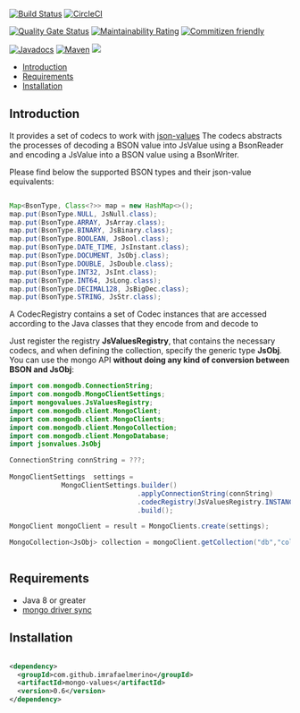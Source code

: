 [![Build Status](https://travis-ci.org/imrafaelmerino/mongo-values.svg?branch=master)](https://travis-ci.org/imrafaelmerino/mongo-values)
[![CircleCI](https://circleci.com/gh/imrafaelmerino/mongo-values/tree/master.svg)](https://circleci.com/gh/imrafaelmerino/mongo-values/tree/master)

[![Quality Gate Status](https://sonarcloud.io/api/project_badges/measure?project=imrafaelmerino_mongo-values&metric=alert_status)](https://sonarcloud.io/dashboard?id=imrafaelmerino_mongo-values)
[![Maintainability Rating](https://sonarcloud.io/api/project_badges/measure?project=imrafaelmerino_mongo-values&metric=sqale_rating)](https://sonarcloud.io/dashboard?id=imrafaelmerino_mongo-values)
[![Commitizen friendly](https://img.shields.io/badge/commitizen-friendly-brightgreen.svg)](http://commitizen.github.io/cz-cli/)

[![Javadocs](https://www.javadoc.io/badge/com.github.imrafaelmerino/mongo-values.svg)](https://www.javadoc.io/doc/com.github.imrafaelmerino/mongo-values)
[![Maven](https://img.shields.io/maven-central/v/com.github.imrafaelmerino/mongo-values/0.6)](https://search.maven.org/artifact/com.github.imrafaelmerino/mongo-values/0.6/jar)
[![](https://jitpack.io/v/imrafaelmerino/mongo-values.svg)](https://jitpack.io/#imrafaelmerino/mongo-values)

- [Introduction](#intro)
- [Requirements](#requirements)
- [Installation](#installation)

## <a name="intro"><a/> Introduction 

It provides a set of codecs to work with [json-values](https://github.com/imrafaelmerino/json-values)
The codecs abstracts the processes of decoding a BSON value into JsValue  using a 
BsonReader and encoding a JsValue into a BSON value using a BsonWriter.

Please find below the supported BSON types and their json-value equivalents:

```java    

Map<BsonType, Class<?>> map = new HashMap<>();
map.put(BsonType.NULL, JsNull.class);
map.put(BsonType.ARRAY, JsArray.class);
map.put(BsonType.BINARY, JsBinary.class);
map.put(BsonType.BOOLEAN, JsBool.class);
map.put(BsonType.DATE_TIME, JsInstant.class);
map.put(BsonType.DOCUMENT, JsObj.class);
map.put(BsonType.DOUBLE, JsDouble.class);
map.put(BsonType.INT32, JsInt.class);
map.put(BsonType.INT64, JsLong.class);
map.put(BsonType.DECIMAL128, JsBigDec.class);
map.put(BsonType.STRING, JsStr.class);

``` 

A CodecRegistry contains a set of Codec instances that are accessed according to the Java classes
that they encode from and decode to

Just register the registry **JsValuesRegistry**, that contains the necessary codecs, and
when defining the collection, specify the generic type **JsObj**.
You can use the mongo API **without doing any kind of conversion between BSON and JsObj**:


```java
import com.mongodb.ConnectionString;
import com.mongodb.MongoClientSettings;
import mongovalues.JsValuesRegistry;
import com.mongodb.client.MongoClient;
import com.mongodb.client.MongoClients;
import com.mongodb.client.MongoCollection;
import com.mongodb.client.MongoDatabase;
import jsonvalues.JsObj

ConnectionString connString = ???;
 
MongoClientSettings  settings =
             MongoClientSettings.builder()
                                .applyConnectionString(connString)
                                .codecRegistry(JsValuesRegistry.INSTANCE)
                                .build();

MongoClient mongoClient = result = MongoClients.create(settings);

MongoCollection<JsObj> collection = mongoClient.getCollection("db","collection");
                                                                                                      "Data"
``` 


## <a name="requirements"><a/> Requirements 

   -  Java 8 or greater
   -  [mongo driver sync](https://mongodb.github.io/mongo-java-driver/4.1/whats-new/)

## <a name="installation"><a/> Installation 


```xml

<dependency>
  <groupId>com.github.imrafaelmerino</groupId>
  <artifactId>mongo-values</artifactId>
  <version>0.6</version>
</dependency>

```
